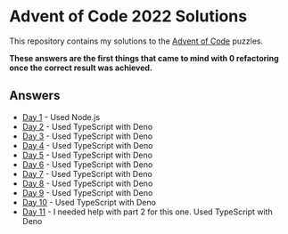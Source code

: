 # Advent of Code 2022 Solutions

This repository contains my solutions to the [Advent of Code](https://adventofcode.com/) puzzles.

**These answers are the first things that came to mind with 0 refactoring once the correct result was achieved.**

## Answers

- [Day 1](day-01/) - Used Node.js
- [Day 2](day-02/) - Used TypeScript with Deno
- [Day 3](day-03/) - Used TypeScript with Deno
- [Day 4](day-04/) - Used TypeScript with Deno
- [Day 5](day-05/) - Used TypeScript with Deno
- [Day 6](day-06/) - Used TypeScript with Deno
- [Day 7](day-07/) - Used TypeScript with Deno
- [Day 8](day-08/) - Used TypeScript with Deno
- [Day 9](day-09/) - Used TypeScript with Deno
- [Day 10](day-10/) - Used TypeScript with Deno
- [Day 11](day-11/) - I needed help with part 2 for this one. Used TypeScript with Deno
